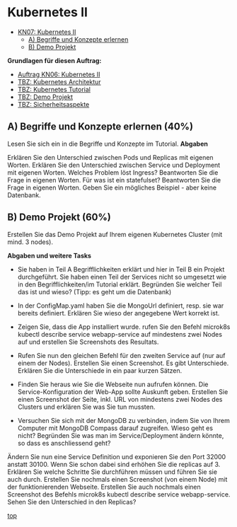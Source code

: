 # Kubernetes II
- [KN07: Kubernetes II](#kubernetes-ii)
    - [A) Begriffe und Konzepte erlernen](#a-begriffe-und-konzepte-erlernen-40)
    - [B) Demo Projekt](#b-demo-projekt-60)

**Grundlagen für diesen Auftrag:**
- [Auftrag KN06: Kubernetes II](https://gitlab.com/ch-tbz-it/Stud/m347/-/blob/main/Leistungsbeurteilung/KN07/KN07.md?ref_type=heads)
- [TBZ: Kubernetes Architektur](https://gitlab.com/ch-tbz-it/Stud/m347/-/tree/main/Kubernetes)
- [TBZ: Kubernetes Tutorial](https://gitlab.com/ch-tbz-it/Stud/m347/-/tree/main/Kubernetes/Tutorial)
- [TBZ: Demo Projekt](https://gitlab.com/ch-tbz-it/Stud/m347/-/tree/main/Kubernetes/Demo%20Project)
- [TBZ: Sicherheitsaspekte](https://gitlab.com/ch-tbz-it/Stud/m347/-/tree/main/Kubernetes/Sicherheitsaspekte)


## A) Begriffe und Konzepte erlernen (40%)
Lesen Sie sich ein in die Begriffe und Konzepte im Tutorial.
**Abgaben**

Erklären Sie den Unterschied zwischen Pods und Replicas mit eigenen Worten.
Erklären Sie den Unterschied zwischen Service und Deployment mit eigenen Worten.
Welches Problem löst Ingress? Beantworten Sie die Frage in eigenen Worten.
Für was ist ein statefulset? Beantworten Sie die Frage in eigenen Worten. Geben Sie ein mögliches Beispiel - aber keine Datenbank.


## B) Demo Projekt (60%)
Erstellen Sie das Demo Projekt auf Ihrem eigenen Kubernetes Cluster (mit mind. 3 nodes).

**Abgaben und weitere Tasks**

- Sie haben in Teil A Begrifflichkeiten erklärt und hier in Teil B ein Projekt durchgeführt. Sie haben einen Teil der Services nicht so umgesetzt wie in den Begrifflichkeiten/im Tutorial erklärt. Begründen Sie welcher Teil das ist und wieso? (Tipp: es geht um die Datenbank)


- In der ConfigMap.yaml haben Sie die MongoUrl definiert, resp. sie war bereits definiert. Erklären Sie wieso der angegebene Wert korrekt ist.


- Zeigen Sie, dass die App installiert wurde. rufen Sie den Befehl microk8s kubectl describe service webapp-service auf mindestens zwei Nodes auf und erstellen Sie Screenshots des Resultats.


- Rufen Sie nun den gleichen Befehl für den zweiten Service auf (nur auf einem der Nodes). Erstellen Sie einen Screenshot. Es gibt Unterschiede. Erklären Sie die Unterschiede in ein paar kurzen Sätzen.


- Finden Sie heraus wie Sie die Webseite nun aufrufen können. Die Service-Konfiguration der Web-App sollte Auskunft geben. Erstellen Sie einen Screenshot der Seite, inkl. URL von mindestens zwei Nodes des Clusters und erklären Sie was Sie tun mussten.


- Versuchen Sie sich mit der MongoDB zu verbinden, indem Sie von Ihrem Computer mit MongoDB Compass darauf zugreifen. Wieso geht es nicht? Begründen Sie was man im Service/Deployment ändern könnte, so dass es anschliessend geht?


Ändern Sie nun eine Service Definition und exponieren Sie den Port 32000 anstatt 30100. Wenn Sie schon dabei sind erhöhen Sie die replicas auf 3. Erklären Sie welche Schritte Sie durchführen müssen und führen Sie sie auch durch. Erstellen Sie nochmals einen Screenshot (von einem Node) mit der funktionierenden Webseite. Erstellen Sie auch nochmals einen Screenshot des Befehls microk8s kubectl describe service webapp-service. Sehen Sie den Unterschied in den Replicas?

[top](#kubernetes-ii)